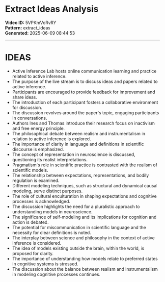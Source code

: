 # Extract Ideas Analysis

**Video ID:** 5VPKmVoRvRY  
**Pattern:** extract_ideas  
**Generated:** 2025-06-09 08:44:53  

---

# IDEAS

- Active Inference Lab hosts online communication learning and practice related to active inference.
- The purpose of the live stream is to discuss ideas and papers related to active inference.
- Participants are encouraged to provide feedback for improvement and share ideas.
- The introduction of each participant fosters a collaborative environment for discussion.
- The discussion revolves around the paper's topic, engaging participants in conversations.
- Authors Ines and Thomas introduce their research focus on inactivism and free energy principle.
- The philosophical debate between realism and instrumentalism in relation to active inference is explored.
- The importance of clarity in language and definitions in scientific discourse is emphasized.
- The concept of representation in neuroscience is discussed, questioning its realist interpretations.
- Pragmatism's role in scientific practice is contrasted with the realism of scientific models.
- The relationship between expectations, representations, and bodily regulation is examined.
- Different modeling techniques, such as structural and dynamical causal modeling, serve distinct purposes.
- The role of cultural enculturation in shaping expectations and cognitive processes is acknowledged.
- The discussion highlights the need for a pluralistic approach to understanding models in neuroscience.
- The significance of self-modeling and its implications for cognition and action is debated.
- The potential for miscommunication in scientific language and the necessity for clear definitions is noted.
- The interplay between science and philosophy in the context of active inference is considered.
- The idea of models existing outside the brain, within the world, is proposed for clarity.
- The importance of understanding how models relate to preferred states in cognitive systems is stressed.
- The discussion about the balance between realism and instrumentalism in modeling cognitive processes continues.
